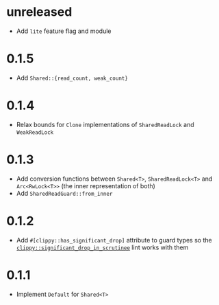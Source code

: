 # unreleased

- Add `lite` feature flag and module

# 0.1.5

- Add `Shared::{read_count, weak_count}`

# 0.1.4

- Relax bounds for `Clone` implementations of `SharedReadLock` and `WeakReadLock`

# 0.1.3

- Add conversion functions between `Shared<T>`, `SharedReadLock<T>` and
  `Arc<RwLock<T>>` (the inner representation of both)
- Add `SharedReadGuard::from_inner`

# 0.1.2

- Add `#[clippy::has_significant_drop]` attribute to guard types so the
  [`clippy::significant_drop_in_scrutinee`] lint works with them

[`clippy::significant_drop_in_scrutinee`]: https://rust-lang.github.io/rust-clippy/master/index.html#significant_drop_in_scrutinee

# 0.1.1

- Implement `Default` for `Shared<T>`
